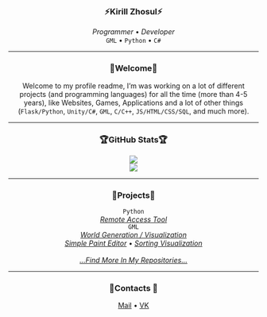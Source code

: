 <h3 align="center">⚡Kirill Zhosul⚡</h3>
<p align="center">
  <i>Programmer</i> • <i>Developer</i><br>
  <code>GML</code> • <code>Python</code> • <code>C#</code><br>
</p>
  
--- 

<h3 align="center">💬Welcome💬</h3>
<p align="center">
  Welcome to my profile readme, I’m was working on a lot of different projects (and programming languages) for all the time (more than 4-5 years), like Websites, Games, Applications and a lot of other things (<code>Flask/Python</code>, <code>Unity/C#</code>, <code>GML</code>, <code>C/C++</code>, <code>JS/HTML/CSS/SQL</code>, and much more).
</p>

--- 

<h3 align="center">🏆GitHub Stats🏆</h3>
<div align="center">
  <a href="https://github.com/ryo-ma/github-profile-trophy">
    <img src="https://github-profile-trophy.vercel.app/?username=kirillzhosul&theme=onedark">
  </a>
  <br>
  <a href="https://github.com/anuraghazra/github-readme-stats">
    <img src="https://github-readme-stats.vercel.app/api/top-langs/?username=kirillzhosul&theme=dark&layout=compact&card_width=610">
  </a>
</div>

---

<h3 align="center">📂Projects📂</h3>
<p align="center">
  <code>Python</code><br> 
  <i><a href="https://github.com/kirillzhosul/python-remote-access">Remote Access Tool</a></i>
  <br>
  <code>GML</code><br>
  <i><a href="https://github.com/kirillzhosul/gamemaker-world-generation">World Generation / Visualization</a></i><br>
  <i><a href="https://github.com/kirillzhosul/gamemaker-paint-editor">Simple Paint Editor</a></i>
  •
  <i><a href="https://github.com/kirillzhosul/gamemaker-sorting-visualization">Sorting Visualization</a></i><br>
  <br>
  <i><a href="https://github.com/kirillzhosul?tab=repositories">...Find More In My Repositories...</a></i><br>
</p>


--- 
  
<h3 align="center">📧Contacts 📧</h3>
<p align="center">
  <a href="mailto: kirill_zhosul@vk.com">Mail</a> •
  <a href="https://vk.com/kirillzhosul">VK</a>
</p>
